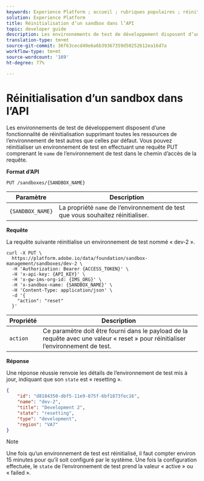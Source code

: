 ```yaml
---
keywords: Experience Platform ; accueil ; rubriques populaires ; réinitialiser le sandbox
solution: Experience Platform
title: Réinitialisation d’un sandbox dans l’API
topic: developer guide
description: Les environnements de test de développement disposent d’une fonctionnalité de réinitialisation supprimant toutes les ressources de l’environnement de test autres que celles par défaut. Vous pouvez réinitialiser un sandbox en faisant une requête de PUT qui inclut le nom du sandbox dans le chemin de la requête.
translation-type: tm+mt
source-git-commit: 36f63cecd49e6a6b39367359d50252612ea16d7a
workflow-type: tm+mt
source-wordcount: '169'
ht-degree: 77%

---
```



# Réinitialisation d’un sandbox dans l’API

Les environnements de test de développement disposent d’une fonctionnalité de réinitialisation supprimant toutes les ressources de l’environnement de test autres que celles par défaut. Vous pouvez réinitialiser un environnement de test en effectuant une requête PUT comprenant le `name` de l’environnement de test dans le chemin d’accès de la requête.

**Format d’API**

```http
PUT /sandboxes/{SANDBOX_NAME}
```

| Paramètre | Description |
| --- | --- |
| `{SANDBOX_NAME}` | La propriété `name` de l’environnement de test que vous souhaitez réinitialiser. |

**Requête**

La requête suivante réinitialise un environnement de test nommé « dev-2 ».

```shell
curl -X PUT \
  https://platform.adobe.io/data/foundation/sandbox-management/sandboxes/dev-2 \
  -H 'Authorization: Bearer {ACCESS_TOKEN}' \
  -H 'x-api-key: {API_KEY}' \
  -H 'x-gw-ims-org-id: {IMS_ORG}' \
  -H 'x-sandbox-name: {SANDBOX_NAME}' \
  -H 'Content-Type: application/json' \
  -d '{
    "action": "reset"
  }'
```

| Propriété | Description |
| --- | --- |
| `action` | Ce paramètre doit être fourni dans le payload de la requête avec une valeur « reset » pour réinitialiser l’environnement de test. |

**Réponse**

Une réponse réussie renvoie les détails de l’environnement de test mis à jour, indiquant que son `state` est « resetting ».

```json
{
    "id": "d8184350-dbf5-11e9-875f-6bf1873fec16",
    "name": "dev-2",
    "title": "Development 2",
    "state": "resetting",
    "type": "development",
    "region": "VA7"
}
```

>[!NOTE]
>
>Une fois qu’un environnement de test est réinitialisé, il faut compter environ 15 minutes pour qu’il soit configuré par le système. Une fois la configuration effectuée, le `state` de l’environnement de test prend la valeur « active » ou « failed ».